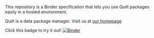 This repository is a Binder specification that lets you use Quilt packages easily in a hosted environment.

Quilt is a data package manager. Visit us at [our homepage](http://quiltdata.com)

Click this badge to try it out! [![Binder](https://mybinder.org/badge.svg)](https://mybinder.org/v2/gh/quiltdata/data2binder/master?filepath=index.ipynb)

